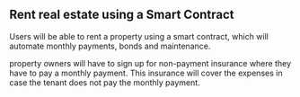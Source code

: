 ## Rent real estate using a Smart Contract 

Users will be able to rent a property using a smart contract, which will automate monthly payments, bonds and maintenance.

property owners will have to sign up for non-payment insurance where they have to pay a monthly payment. This insurance will cover the expenses in case the tenant does not pay the monthly payment.

